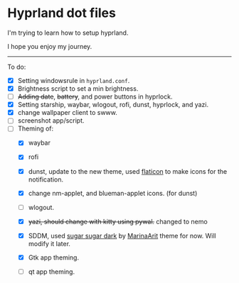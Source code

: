 # Hyprland dot files

I'm trying to learn how to setup hyprland. 

I hope you enjoy my journey.

---

To do: 
- [x] Setting windowsrule in `hyprland.conf`.
- [x] Brightness script to set a min brightness.
- [ ] ~~Adding date~~, ~~battery~~, and power buttons in hyprlock.
- [x] Setting starship, waybar, wlogout, rofi, dunst, hyprlock,  and yazi. 
- [x] change wallpaper client to swww.
- [ ] screenshot app/script.
- [ ] Theming of: 
  - [x] waybar 
  - [x] rofi 
  - [x] dunst, update to the new theme, used [flaticon](https://www.flaticon.com/) to make icons for the notification.
  - [x] change nm-applet, and blueman-applet icons. (for dunst)
  - [ ] wlogout. 
  - [x] ~~yazi, should change with kitty using pywal.~~ changed to nemo
  - [x] SDDM, used [sugar sugar dark](https://github.com/MarianArlt/sddm-sugar-dark) by [MarinaArit](https://github.com/MarianArlt) theme for now. Will modify it later. 
  - [x] Gtk app theming. 
  - [ ] qt app theming. 


